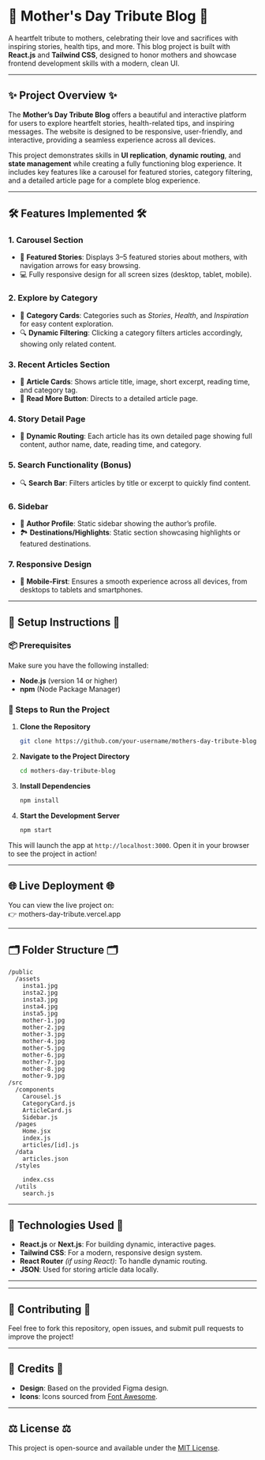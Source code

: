 # 🌸 **Mother's Day Tribute Blog** 🌸

A heartfelt tribute to mothers, celebrating their love and sacrifices with inspiring stories, health tips, and more. This blog project is built with **React.js**  and **Tailwind CSS**, designed to honor mothers and showcase frontend development skills with a modern, clean UI.

---

## ✨ **Project Overview** ✨

The **Mother’s Day Tribute Blog** offers a beautiful and interactive platform for users to explore heartfelt stories, health-related tips, and inspiring messages. The website is designed to be responsive, user-friendly, and interactive, providing a seamless experience across all devices.

This project demonstrates skills in **UI replication**, **dynamic routing**, and **state management** while creating a fully functioning blog experience. It includes key features like a carousel for featured stories, category filtering, and a detailed article page for a complete blog experience.

---

## 🛠️ **Features Implemented** 🛠️

### 1. **Carousel Section**
- 🎠 **Featured Stories**: Displays 3–5 featured stories about mothers, with navigation arrows for easy browsing.
- 💻 Fully responsive design for all screen sizes (desktop, tablet, mobile).

### 2. **Explore by Category**
- 📂 **Category Cards**: Categories such as *Stories*, *Health*, and *Inspiration* for easy content exploration.
- 🔍 **Dynamic Filtering**: Clicking a category filters articles accordingly, showing only related content.

### 3. **Recent Articles Section**
- 📰 **Article Cards**: Shows article title, image, short excerpt, reading time, and category tag.
- 📖 **Read More Button**: Directs to a detailed article page.

### 4. **Story Detail Page**
- 📝 **Dynamic Routing**: Each article has its own detailed page showing full content, author name, date, reading time, and category.

### 5. **Search Functionality** (Bonus)
- 🔍 **Search Bar**: Filters articles by title or excerpt to quickly find content.

### 6. **Sidebar**
- 👤 **Author Profile**: Static sidebar showing the author’s profile.
- 🏞️ **Destinations/Highlights**: Static section showcasing highlights or featured destinations.

### 7. **Responsive Design**
- 📱 **Mobile-First**: Ensures a smooth experience across all devices, from desktops to tablets and smartphones.

---

## 🧰 **Setup Instructions** 🧰

### 📦 Prerequisites
Make sure you have the following installed:
- **Node.js** (version 14 or higher)
- **npm** (Node Package Manager)

### 🚀 Steps to Run the Project

1. **Clone the Repository**
   ```bash
   git clone https://github.com/your-username/mothers-day-tribute-blog.git
   ```

2. **Navigate to the Project Directory**
   ```bash
   cd mothers-day-tribute-blog
   ```

3. **Install Dependencies**
   ```bash
   npm install
   ```

4. **Start the Development Server**
   ```bash
   npm start
   ```

This will launch the app at `http://localhost:3000`. Open it in your browser to see the project in action!

---

## 🌐 **Live Deployment** 🌐

You can view the live project on:  
👉 mothers-day-tribute.vercel.app

---

## 🗂️ **Folder Structure** 🗂️

```
/public
  /assets
    insta1.jpg
    insta2.jpg
    insta3.jpg
    insta4.jpg
    insta5.jpg
    mother-1.jpg
    mother-2.jpg
    mother-3.jpg
    mother-4.jpg
    mother-5.jpg
    mother-6.jpg
    mother-7.jpg
    mother-8.jpg
    mother-9.jpg
/src
  /components
    Carousel.js
    CategoryCard.js
    ArticleCard.js
    Sidebar.js
  /pages
    Home.jsx
    index.js
    articles/[id].js
  /data
    articles.json
  /styles
    
    index.css
  /utils
    search.js
```

---

## 🚀 **Technologies Used** 🚀
- **React.js** or **Next.js**: For building dynamic, interactive pages.
- **Tailwind CSS**: For a modern, responsive design system.
- **React Router** *(if using React)*: To handle dynamic routing.
- **JSON**: Used for storing article data locally.

---



---

## 🤝 **Contributing** 🤝

Feel free to fork this repository, open issues, and submit pull requests to improve the project!

---

## 📝 **Credits** 📝

- **Design**: Based on the provided Figma design.
- **Icons**: Icons sourced from [Font Awesome](https://fontawesome.com/).

---

## ⚖️ **License** ⚖️

This project is open-source and available under the [MIT License](LICENSE).

